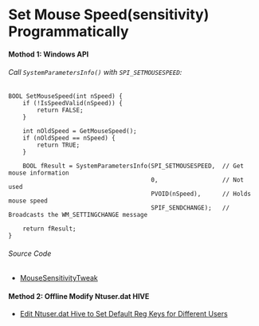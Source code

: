 # Set Mouse Speed(sensitivity) Programmatically

#### Mothod 1: Windows API

###### Call `SystemParametersInfo()` with `SPI_SETMOUSESPEED`:

    BOOL SetMouseSpeed(int nSpeed) {
        if (!IsSpeedValid(nSpeed)) {
            return FALSE;
        }

        int nOldSpeed = GetMouseSpeed();
        if (nOldSpeed == nSpeed) {
            return TRUE;
        }

        BOOL fResult = SystemParametersInfo(SPI_SETMOUSESPEED,  // Get mouse information
                                            0,                  // Not used
                                            PVOID(nSpeed),      // Holds mouse speed
                                            SPIF_SENDCHANGE);   // Broadcasts the WM_SETTINGCHANGE message

        return fResult;
    }

###### Source Code
* [MouseSensitivityTweak](https://github.com/northbright/MouseSensitivityTweak)

#### Method 2: Offline Modify Ntuser.dat HIVE
* [Edit Ntuser.dat Hive to Set Default Reg Keys for Different Users](https://github.com/northbright/Notes/blob/master/Windows/registry/edit_ntuser_hive_to_set_default_reg_keys_for_different_users.md)